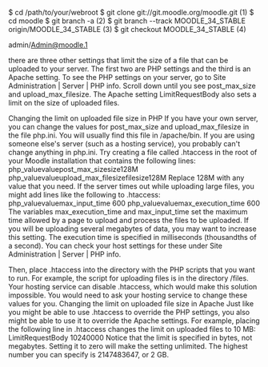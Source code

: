 $ cd /path/to/your/webroot
$ git clone git://git.moodle.org/moodle.git                       (1)
$ cd moodle
$ git branch -a                                                   (2)
$ git branch --track MOODLE_34_STABLE origin/MOODLE_34_STABLE     (3)
$ git checkout MOODLE_34_STABLE                                   (4)

admin/Admin@moodle.1


there are three other settings that limit the size of a file that can be uploaded to your server. The first two are PHP settings and the third is an Apache setting. To see the PHP settings on your server, go to Site Administration | Server | PHP info. Scroll down until you see post_max_size and upload_max_filesize.
The Apache setting LimitRequestBody also sets a limit on the size of uploaded files.

Changing the limit on uploaded file size in PHP
If you have your own server, you can change the values for post_max_size
and upload_max_filesize in the file php.ini. You will usually find this file
in /apache/bin.
If you are using someone else's server (such as a hosting service), you probably can't
change anything in php.ini. Try creating a file called .htaccess in the root of your
Moodle installation that contains the following lines:
php_valuevaluepost_max_sizesize128M
php_valuevalueupload_max_filesizefilesize128M
Replace 128M with any value that you need. If the server times out while uploading
large files, you might add lines like the following to .htaccess:
php_valuevaluemax_input_time 600
php_valuevaluemax_execution_time 600
The variables max_execution_time and max_input_time set the maximum time
allowed by a page to upload and process the files to be uploaded. If you will be
uploading several megabytes of data, you may want to increase this setting. The
execution time is specified in milliseconds (thousandths of a second). You can check
your host settings for these under Site Administration | Server | PHP info.

Then, place .htaccess into the directory with the PHP scripts that you want to run.
For example, the script for uploading files is in the directory /files.
Your hosting service can disable .htaccess, which would make this solution
impossible. You would need to ask your hosting service to change these values
for you.
Changing the limit on uploaded file size in Apache
Just like you might be able to use .htaccess to override the PHP settings, you also
might be able to use it to override the Apache settings. For example, placing the
following line in .htaccess changes the limit on uploaded files to 10 MB:
LimitRequestBody 10240000
Notice that the limit is specified in bytes, not megabytes. Setting it to zero will make
the setting unlimited. The highest number you can specify is 2147483647, or 2 GB.

